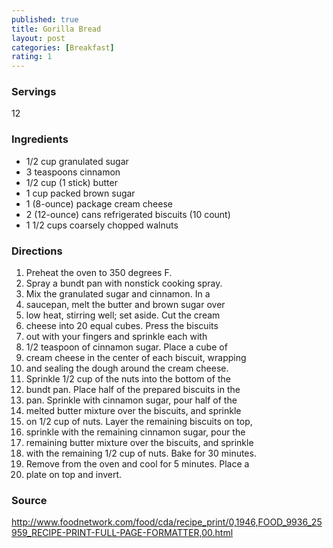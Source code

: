 ```yaml
---
published: true
title: Gorilla Bread
layout: post
categories: [Breakfast]
rating: 1
---
```

### Servings
12

### Ingredients
- 1/2 cup granulated sugar
- 3 teaspoons cinnamon
- 1/2 cup (1 stick) butter
- 1 cup packed brown sugar
- 1 (8-ounce) package cream cheese
- 2 (12-ounce) cans refrigerated biscuits (10 count)
- 1 1/2 cups coarsely chopped walnuts



### Directions
1. Preheat the oven to 350 degrees F.
2. Spray a bundt pan with nonstick cooking spray.
3. Mix the granulated sugar and cinnamon. In a
4. saucepan, melt the butter and brown sugar over
5. low heat, stirring well; set aside. Cut the cream
6. cheese into 20 equal cubes. Press the biscuits
7. out with your fingers and sprinkle each with
8. 1/2 teaspoon of cinnamon sugar. Place a cube of
9. cream cheese in the center of each biscuit, wrapping
10. and sealing the dough around the cream cheese.
11. Sprinkle 1/2 cup of the nuts into the bottom of the
12. bundt pan. Place half of the prepared biscuits in the
13. pan. Sprinkle with cinnamon sugar, pour half of the
14. melted butter mixture over the biscuits, and sprinkle
15. on 1/2 cup of nuts. Layer the remaining biscuits on top,
16. sprinkle with the remaining cinnamon sugar, pour the
17. remaining butter mixture over the biscuits, and sprinkle
18. with the remaining 1/2 cup of nuts. Bake for 30 minutes.
19. Remove from the oven and cool for 5 minutes. Place a
20. plate on top and invert.

### Source
<a href="http://www.foodnetwork.com/food/cda/recipe_print/0,1946,FOOD_9936_25959_RECIPE-PRINT-FULL-PAGE-FORMATTER,00.html" target="new">http://www.foodnetwork.com/food/cda/recipe_print/0,1946,FOOD_9936_25959_RECIPE-PRINT-FULL-PAGE-FORMATTER,00.html</a>

